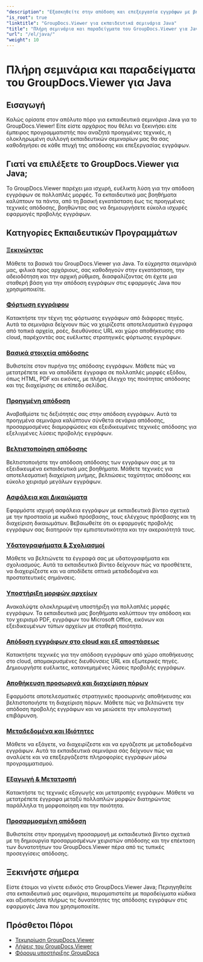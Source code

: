 ```yaml
---
"description": "Εξασκηθείτε στην απόδοση και επεξεργασία εγγράφων με βήμα προς βήμα εκπαιδευτικά βίντεο για το GroupDocs.Viewer σε Java. Μάθετε τεχνικές για αποτελεσματική προβολή εγγράφων σε πολλαπλές μορφές."
"is_root": true
"linktitle": "GroupDocs.Viewer για εκπαιδευτικά σεμινάρια Java"
"title": "Πλήρη σεμινάρια και παραδείγματα του GroupDocs.Viewer για Java"
"url": "/el/java/"
"weight": 10
---
```


# Πλήρη σεμινάρια και παραδείγματα του GroupDocs.Viewer για Java

## Εισαγωγή
Καλώς ορίσατε στον απόλυτο πόρο για εκπαιδευτικά σεμινάρια Java για το GroupDocs.Viewer! Είτε είστε αρχάριος που θέλει να ξεκινήσει είτε έμπειρος προγραμματιστής που αναζητά προηγμένες τεχνικές, η ολοκληρωμένη συλλογή εκπαιδευτικών σεμιναρίων μας θα σας καθοδηγήσει σε κάθε πτυχή της απόδοσης και επεξεργασίας εγγράφων.

## Γιατί να επιλέξετε το GroupDocs.Viewer για Java;
Το GroupDocs.Viewer παρέχει μια ισχυρή, ευέλικτη λύση για την απόδοση εγγράφων σε πολλαπλές μορφές. Τα εκπαιδευτικά μας βοηθήματα καλύπτουν τα πάντα, από τη βασική εγκατάσταση έως τις προηγμένες τεχνικές απόδοσης, βοηθώντας σας να δημιουργήσετε εύκολα ισχυρές εφαρμογές προβολής εγγράφων.

## Κατηγορίες Εκπαιδευτικών Προγραμμάτων

### [Ξεκινώντας](./getting-started/)
Μάθετε τα βασικά του GroupDocs.Viewer για Java. Τα εύχρηστα σεμινάριά μας, φιλικά προς αρχάριους, σας καθοδηγούν στην εγκατάσταση, την αδειοδότηση και την αρχική ρύθμιση, διασφαλίζοντας ότι έχετε μια σταθερή βάση για την απόδοση εγγράφων στις εφαρμογές Java που χρησιμοποιείτε.

### [Φόρτωση εγγράφου](./document-loading/)
Κατακτήστε την τέχνη της φόρτωσης εγγράφων από διάφορες πηγές. Αυτά τα σεμινάρια δείχνουν πώς να χειρίζεστε αποτελεσματικά έγγραφα από τοπικά αρχεία, ροές, διευθύνσεις URL και χώρο αποθήκευσης στο cloud, παρέχοντάς σας ευέλικτες στρατηγικές φόρτωσης εγγράφων.

### [Βασικά στοιχεία απόδοσης](./rendering-basics/)
Βυθιστείτε στον πυρήνα της απόδοσης εγγράφων. Μάθετε πώς να μετατρέπετε και να αποδίδετε έγγραφα σε πολλαπλές μορφές εξόδου, όπως HTML, PDF και εικόνες, με πλήρη έλεγχο της ποιότητας απόδοσης και της διαχείρισης σε επίπεδο σελίδας.

### [Προηγμένη απόδοση](./advanced-rendering/)
Αναβαθμίστε τις δεξιότητές σας στην απόδοση εγγράφων. Αυτά τα προηγμένα σεμινάρια καλύπτουν σύνθετα σενάρια απόδοσης, προσαρμοσμένες διαμορφώσεις και εξειδικευμένες τεχνικές απόδοσης για εξελιγμένες λύσεις προβολής εγγράφων.

### [Βελτιστοποίηση απόδοσης](./performance-optimization/)
Βελτιστοποιήστε την απόδοση απόδοσης των εγγράφων σας με τα εξειδικευμένα εκπαιδευτικά μας βοηθήματα. Μάθετε τεχνικές για αποτελεσματική διαχείριση μνήμης, βελτιώσεις ταχύτητας απόδοσης και εύκολο χειρισμό μεγάλων εγγράφων.

### [Ασφάλεια και Δικαιώματα](./security-permissions/)
Εφαρμόστε ισχυρή ασφάλεια εγγράφων με εκπαιδευτικά βίντεο σχετικά με την προστασία με κωδικό πρόσβασης, τους ελέγχους πρόσβασης και τη διαχείριση δικαιωμάτων. Βεβαιωθείτε ότι οι εφαρμογές προβολής εγγράφων σας διατηρούν την εμπιστευτικότητα και την ακεραιότητά τους.

### [Υδατογραφήματα & Σχολιασμοί](./watermarks-annotations/)
Μάθετε να βελτιώνετε τα έγγραφά σας με υδατογραφήματα και σχολιασμούς. Αυτά τα εκπαιδευτικά βίντεο δείχνουν πώς να προσθέτετε, να διαχειρίζεστε και να αποδίδετε οπτικά μεταδεδομένα και προστατευτικές σημάνσεις.

### [Υποστήριξη μορφών αρχείων](./file-formats-support/)
Ανακαλύψτε ολοκληρωμένη υποστήριξη για πολλαπλές μορφές εγγράφων. Τα εκπαιδευτικά μας βοηθήματα καλύπτουν την απόδοση και τον χειρισμό PDF, εγγράφων του Microsoft Office, εικόνων και εξειδικευμένων τύπων αρχείων με σταθερή ποιότητα.

### [Απόδοση εγγράφων στο cloud και εξ αποστάσεως](./cloud-remote-document-rendering/)
Κατακτήστε τεχνικές για την απόδοση εγγράφων από χώρο αποθήκευσης στο cloud, απομακρυσμένες διευθύνσεις URL και εξωτερικές πηγές. Δημιουργήστε ευέλικτες, κατανεμημένες λύσεις προβολής εγγράφων.

### [Αποθήκευση προσωρινά και διαχείριση πόρων](./caching-resource-management/)
Εφαρμόστε αποτελεσματικές στρατηγικές προσωρινής αποθήκευσης και βελτιστοποιήστε τη διαχείριση πόρων. Μάθετε πώς να βελτιώνετε την απόδοση προβολής εγγράφων και να μειώσετε την υπολογιστική επιβάρυνση.

### [Μεταδεδομένα και Ιδιότητες](./metadata-properties/)
Μάθετε να εξάγετε, να διαχειρίζεστε και να εργάζεστε με μεταδεδομένα εγγράφων. Αυτά τα εκπαιδευτικά σεμινάρια σάς δείχνουν πώς να αναλύετε και να επεξεργάζεστε πληροφορίες εγγράφων μέσω προγραμματισμού.

### [Εξαγωγή & Μετατροπή](./export-conversion/)
Κατακτήστε τις τεχνικές εξαγωγής και μετατροπής εγγράφων. Μάθετε να μετατρέπετε έγγραφα μεταξύ πολλαπλών μορφών διατηρώντας παράλληλα τη μορφοποίηση και την ποιότητα.

### [Προσαρμοσμένη απόδοση](./custom-rendering/)
Βυθιστείτε στην προηγμένη προσαρμογή με εκπαιδευτικά βίντεο σχετικά με τη δημιουργία προσαρμοσμένων χειριστών απόδοσης και την επέκταση των δυνατοτήτων του GroupDocs.Viewer πέρα από τις τυπικές προσεγγίσεις απόδοσης.

## Ξεκινήστε σήμερα
Είστε έτοιμοι να γίνετε ειδικός στο GroupDocs.Viewer Java; Περιηγηθείτε στα εκπαιδευτικά μας σεμινάρια, πειραματιστείτε με παραδείγματα κώδικα και αξιοποιήστε πλήρως τις δυνατότητες της απόδοσης εγγράφων στις εφαρμογές Java που χρησιμοποιείτε.

## Πρόσθετοι Πόροι
- [Τεκμηρίωση GroupDocs.Viewer](https://reference.groupdocs.com/viewer/java/)
- [Λήψεις του GroupDocs.Viewer](https://downloads.groupdocs.com/viewer/java)
- [Φόρουμ υποστήριξης GroupDocs](https://forum.groupdocs.com/c/viewer/)